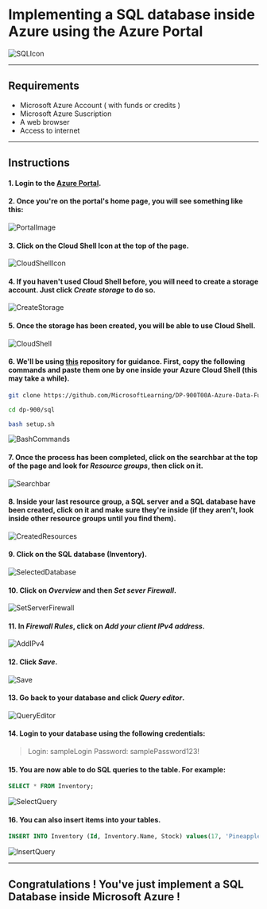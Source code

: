 # Implementing a SQL database inside Azure using the Azure Portal
![SQLIcon](img/sql-icon.png)


---------------------------------------------------------


## Requirements
- Microsoft Azure Account ( with funds or credits    )
- Microsoft Azure Suscription
- A web browser
- Access to internet

---------------------------------------------------------

## Instructions
#### 1. Login to the [Azure Portal](https://portal.azure.com/).
#### 2. Once you're on the portal's home page, you will see something like this:
![PortalImage](img/portal-main.png)
#### 3. Click on the Cloud Shell Icon at the top of the page.
![CloudShellIcon](img/cloud-shell-icon.png)
#### 4. If you haven't used Cloud Shell before, you will need to create a storage account. Just click *Create storage* to do so.
![CreateStorage](img/create-storage.png)
#### 5. Once the storage has been created, you will be able to use Cloud Shell.
![CloudShell](img/cloud-shell.png)
#### 6. We'll be using [this](https://github.com/josejesusguzman/acordeon-az900-innovaccion/blob/main/res/consultas-sql.md) repository for guidance. First, copy the following commands and paste them one by one inside your Azure Cloud Shell (this may take a while).
```Bash
git clone https://github.com/MicrosoftLearning/DP-900T00A-Azure-Data-Fundamentals dp-900
```
```Bash
cd dp-900/sql
```
```Bash
bash setup.sh
```
![BashCommands](img/bash-commands.png)
#### 7. Once the process has been completed, click on the searchbar at the top of the page and look for *Resource groups*, then click on it.
![Searchbar](img/searchbar.png)
#### 8. Inside your last resource group, a SQL server and a SQL database have been created, click on it and make sure they're inside (if they aren't, look inside other resource groups until you find them).
![CreatedResources](img/created-resources.png)
#### 9. Click on the SQL database (Inventory).
![SelectedDatabase](img/selected-database.png)
#### 10. Click on *Overview* and then *Set sever Firewall*.
![SetServerFirewall](img/set-server-firewall.png)
#### 11. In *Firewall Rules*, click on *Add your client IPv4 address*.
![AddIPv4](img/add-ip.png)
#### 12. Click *Save*.
![Save](img/save.png)
#### 13. Go back to your database and click *Query editor*.
![QueryEditor](img/query-editor.png)
#### 14. Login to your database using the following credentials:
> Login: sampleLogin
> Password: samplePassword123!
#### 15. You are now able to do SQL queries to the table. For example:
```SQL
SELECT * FROM Inventory;
```
![SelectQuery](img/query-1.png)
#### 16. You can also insert items into your tables.
```SQL
INSERT INTO Inventory (Id, Inventory.Name, Stock) values(17, 'Pineapple', 999);
```
![InsertQuery](img/query-2.png)


---------------------------------------------------------

## Congratulations ! You've just implement a SQL Database inside Microsoft Azure !
